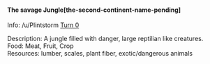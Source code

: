 #### The savage Jungle[the-second-continent-name-pending]

Info: /u/Plintstorm [Turn 0](/r/GodhoodWB/comments/fr5ib1/endless_pantheon_turn_3/fm0it0l/)

Description: A jungle filled with danger, large reptilian like creatures.  
Food: Meat, Fruit, Crop  
Resources: lumber, scales, plant fiber, exotic/dangerous animals

